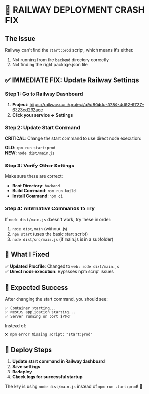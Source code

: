 # 🚨 RAILWAY DEPLOYMENT CRASH FIX

## The Issue
Railway can't find the `start:prod` script, which means it's either:
1. Not running from the `backend` directory correctly
2. Not finding the right package.json file

## ✅ IMMEDIATE FIX: Update Railway Settings

### Step 1: Go to Railway Dashboard
1. **Project**: https://railway.com/project/a9d80ddc-5780-4d92-9727-6323cd292ace
2. **Click your service → Settings**

### Step 2: Update Start Command
**CRITICAL**: Change the start command to use direct node execution:

**OLD**: `npm run start:prod`  
**NEW**: `node dist/main.js`

### Step 3: Verify Other Settings
Make sure these are correct:
- **Root Directory**: `backend`
- **Build Command**: `npm run build`
- **Install Command**: `npm ci`

### Step 4: Alternative Commands to Try

If `node dist/main.js` doesn't work, try these in order:

1. `node dist/main` (without .js)
2. `npm start` (uses the basic start script)
3. `node dist/src/main.js` (if main.js is in a subfolder)

## 🔧 What I Fixed

✅ **Updated Procfile**: Changed to `web: node dist/main.js`  
✅ **Direct node execution**: Bypasses npm script issues

## 🎯 Expected Success

After changing the start command, you should see:
```
✅ Container starting...
✅ NestJS application starting...
✅ Server running on port $PORT
```

Instead of:
```
❌ npm error Missing script: "start:prod"
```

## 🚀 Deploy Steps

1. **Update start command in Railway dashboard**
2. **Save settings**
3. **Redeploy**
4. **Check logs for successful startup**

The key is using `node dist/main.js` instead of `npm run start:prod`! 🚀
